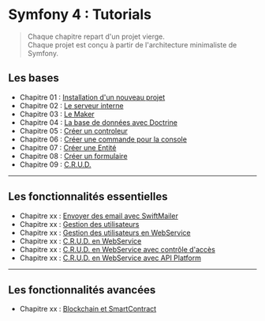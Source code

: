 # Symfony 4 : Tutorials

> Chaque chapitre repart d'un projet vierge.  
> Chaque projet est conçu à partir de l'architecture minimaliste de Symfony.

## Les bases

- Chapitre 01 : [Installation d'un nouveau projet](https://github.com/OSW3-Campus/Symfony4-tutorials/tree/chapter-01)
- Chapitre 02 : [Le serveur interne](https://github.com/OSW3-Campus/Symfony4-tutorials/tree/chapter-02)
- Chapitre 03 : [Le Maker](https://github.com/OSW3-Campus/Symfony4-tutorials/tree/chapter-03)
- Chapitre 04 : [La base de données avec Doctrine](https://github.com/OSW3-Campus/Symfony4-tutorials/tree/chapter-04)
- Chapitre 05 : [Créer un controleur](https://github.com/OSW3-Campus/Symfony4-tutorials/tree/chapter-05)
- Chapitre 06 : [Créer une commande pour la console](https://github.com/OSW3-Campus/Symfony4-tutorials/tree/chapter-06)
- Chapitre 07 : [Créer une Entité](https://github.com/OSW3-Campus/Symfony4-tutorials/tree/chapter-07)
- Chapitre 08 : [Créer un formulaire](https://github.com/OSW3-Campus/Symfony4-tutorials/tree/chapter-08)
- Chapitre 09 : [C.R.U.D.](https://github.com/OSW3-Campus/Symfony4-tutorials/tree/chapter-09)


---

## Les fonctionnalités essentielles

- Chapitre xx : [Envoyer des email avec SwiftMailer](https://github.com/OSW3-Campus/Symfony4-tutorials/tree/swiftmailer)
- Chapitre xx : [Gestion des utilisateurs](https://github.com/OSW3-Campus/Symfony4-tutorials/tree/user)
- Chapitre xx : [Gestion des utilisateurs en WebService](https://github.com/OSW3-Campus/Symfony4-tutorials/tree/user-webservice)
- Chapitre xx : [C.R.U.D. en WebService](https://github.com/OSW3-Campus/Symfony4-tutorials/tree/crud-webservice)
- Chapitre xx : [C.R.U.D. en WebService avec contrôle d'accès](https://github.com/OSW3-Campus/Symfony4-tutorials/tree/crub-webservice-access-control)
- Chapitre xx : [C.R.U.D. en WebService avec API Platform](https://github.com/OSW3-Campus/Symfony4-tutorials/tree/api-platform)


---

## Les fonctionnalités avancées

<!-- https://blog.webnet.fr/interaction-blockchain-privee-php-symfony-web3/ -->
- Chapitre xx : [Blockchain et SmartContract](https://github.com/OSW3-Campus/Symfony4-tutorials/tree/blockchain)
